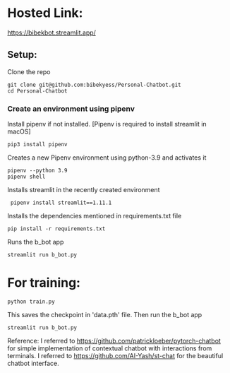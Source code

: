# Hosted Link:
https://bibekbot.streamlit.app/

## Setup:
Clone the repo
```console
git clone git@github.com:bibekyess/Personal-Chatbot.git
cd Personal-Chatbot
```

### Create an environment using pipenv
Install pipenv if not installed. [Pipenv is required to install streamlit in macOS]
```console
pip3 install pipenv
```

Creates a new Pipenv environment using python-3.9 and activates it
```console
pipenv --python 3.9
pipenv shell
```

Installs streamlit in the recently created environment
```console
 pipenv install streamlit==1.11.1
```

Installs the dependencies mentioned in requirements.txt file
```console
pip install -r requirements.txt
```

Runs the b_bot app
```console
streamlit run b_bot.py
```

# For training:
```console
python train.py
```
This saves the checkpoint in 'data.pth' file. Then run the b_bot app
```console
streamlit run b_bot.py
```

Reference:
I referred to https://github.com/patrickloeber/pytorch-chatbot for simple implementation of contextual chatbot with interactions from terminals.
I referred to https://github.com/AI-Yash/st-chat for the beautiful chatbot interface.
